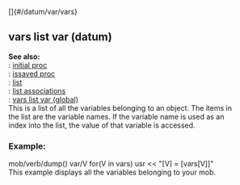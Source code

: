 []{#/datum/var/vars}    
## vars list var (datum)    
**See also:**    
:   [initial proc](ref/proc/initial)    
:   [issaved proc](ref/proc/issaved)    
:   [list](ref/list)    
:   [list associations](ref/list/associations)    
:   [vars list var (global)](ref/DM/vars)    
This is a list of all the variables belonging to an object. The items in    
the list are the variable names. If the variable name is used as an    
index into the list, the value of that variable is accessed.    
### Example:    
mob/verb/dump() var/V for(V in vars) usr \<\< \"\[V\] = \[vars\[V\]\]\"    
This example displays all the variables belonging to your mob.  